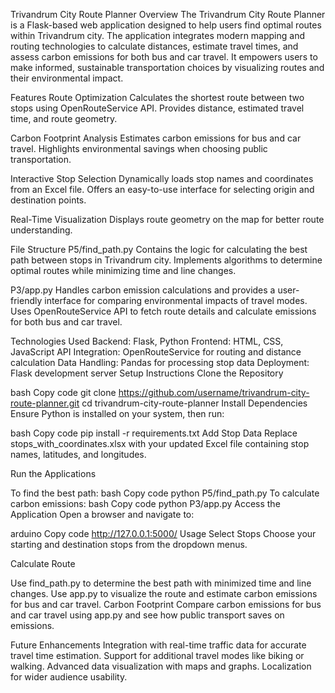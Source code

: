 Trivandrum City Route Planner
Overview
The Trivandrum City Route Planner is a Flask-based web application designed to help users find optimal routes within Trivandrum city. The application integrates modern mapping and routing technologies to calculate distances, estimate travel times, and assess carbon emissions for both bus and car travel. It empowers users to make informed, sustainable transportation choices by visualizing routes and their environmental impact.

Features
Route Optimization
Calculates the shortest route between two stops using OpenRouteService API.
Provides distance, estimated travel time, and route geometry.

Carbon Footprint Analysis
Estimates carbon emissions for bus and car travel.
Highlights environmental savings when choosing public transportation.

Interactive Stop Selection
Dynamically loads stop names and coordinates from an Excel file.
Offers an easy-to-use interface for selecting origin and destination points.

Real-Time Visualization
Displays route geometry on the map for better route understanding.

File Structure
P5/find_path.py
Contains the logic for calculating the best path between stops in Trivandrum city.
Implements algorithms to determine optimal routes while minimizing time and line changes.

P3/app.py
Handles carbon emission calculations and provides a user-friendly interface for comparing environmental impacts of travel modes.
Uses OpenRouteService API to fetch route details and calculate emissions for both bus and car travel.

Technologies Used
Backend: Flask, Python
Frontend: HTML, CSS, JavaScript
API Integration: OpenRouteService for routing and distance calculation
Data Handling: Pandas for processing stop data
Deployment: Flask development server
Setup Instructions
Clone the Repository

bash
Copy code
git clone https://github.com/username/trivandrum-city-route-planner.git
cd trivandrum-city-route-planner
Install Dependencies
Ensure Python is installed on your system, then run:

bash
Copy code
pip install -r requirements.txt
Add Stop Data
Replace stops_with_coordinates.xlsx with your updated Excel file containing stop names, latitudes, and longitudes.

Run the Applications

To find the best path:
bash
Copy code
python P5/find_path.py
To calculate carbon emissions:
bash
Copy code
python P3/app.py
Access the Application
Open a browser and navigate to:

arduino
Copy code
http://127.0.0.1:5000/
Usage
Select Stops
Choose your starting and destination stops from the dropdown menus.

Calculate Route

Use find_path.py to determine the best path with minimized time and line changes.
Use app.py to visualize the route and estimate carbon emissions for bus and car travel.
Carbon Footprint
Compare carbon emissions for bus and car travel using app.py and see how public transport saves on emissions.

Future Enhancements
Integration with real-time traffic data for accurate travel time estimation.
Support for additional travel modes like biking or walking.
Advanced data visualization with maps and graphs.
Localization for wider audience usability.
